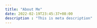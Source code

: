 ```yaml
---
title: "About Me"
date: 2022-02-19T23:45:37+08:00
description : "This is meta description"
---
```


